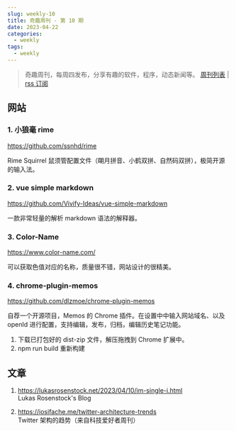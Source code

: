 ```yaml
---
slug: weekly-10
title: 奇趣周刊 - 第 10 期
date: 2023-04-22
categories:
  - weekly
tags:
  - weekly
---
```


> 奇趣周刊，每周四发布，分享有趣的软件，程序，动态新闻等。 [周刊列表](/categories/weekly/) | [rss 订阅](/categories/weekly/index.xml)

## 网站
### 1. 小狼毫 rime
https://github.com/ssnhd/rime

Rime Squirrel 鼠须管配置文件（朙月拼音、小鹤双拼、自然码双拼），极简开源的输入法。

### 2. vue simple markdown
https://github.com/Vivify-Ideas/vue-simple-markdown

一款非常轻量的解析 markdown 语法的解释器。

### 3. Color-Name
https://www.color-name.com/

可以获取色值对应的名称，质量很不错，网站设计的很精美。

### 4. chrome-plugin-memos
https://github.com/dlzmoe/chrome-plugin-memos

自荐一个开源项目，Memos 的 Chrome 插件。在设置中中输入网站域名、以及 openId 进行配置，支持编辑，发布，归档，编辑历史笔记功能。

1. 下载已打包好的 dist-zip 文件，解压拖拽到 Chrome 扩展中。
2. npm run build 重新构建

## 文章
1. https://lukasrosenstock.net/2023/04/10/im-single-i.html  
Lukas Rosenstock's Blog

2. https://iosifache.me/twitter-architecture-trends  
Twitter 架构的趋势（来自科技爱好者周刊）
